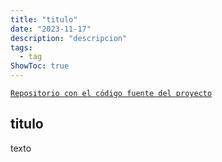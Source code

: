 ```yaml
---
title: "titulo"
date: "2023-11-17"
description: "descripcion"
tags:
  - tag
ShowToc: true
---
```


[`Repositorio con el código fuente del proyecto`](link)

## titulo

texto
